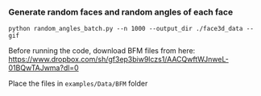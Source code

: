 
### Generate random faces and random angles of each face
```
python random_angles_batch.py --n 1000 --output_dir ./face3d_data --gif
```

Before running the code, download BFM files from here:
https://www.dropbox.com/sh/gf3ep3biw9lczs1/AACQwftWJnweL-01BQwTAJwma?dl=0

Place the files in `examples/Data/BFM` folder
